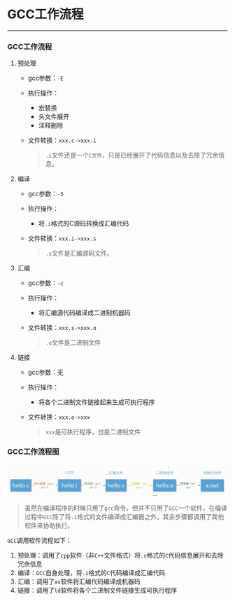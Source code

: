 # GCC工作流程

---

### GCC工作流程

1. 预处理

   - gcc参数：`-E`

   - 执行操作：

     - 宏替换
     - 头文件展开
     - 注释删除

   - 文件转换：`xxx.c->xxx.i`

     >  `.i`文件还是一个`C文件`，只是已经展开了代码信息以及去除了冗余信息。

2. 编译

   - gcc参数：`-S`

   - 执行操作：

     - 将`.i`格式的C源码转换成汇编代码

   - 文件转换：`xxx.i->xxx.s`

     > `.s`文件是汇编源码文件。

3. 汇编

   - gcc参数：`-c`

   - 执行操作：

     - 将汇编源代码编译成二进制机器码

   - 文件转换：`xxx.s->xxx.o`

     > `.o`文件是二进制文件

4. 链接

   - gcc参数：无

   - 执行操作：

     - 将各个二进制文件链接起来生成可执行程序

   - 文件转换：`xxx.o->xxx`

     > `xxx`是可执行程序，也是二进制文件

### GCC工作流程图

![](./images/3.jpg)

> 虽然在编译程序的时候只用了`gcc`命令，但并不只用了`GCC`一个软件，在编译过程中`GCC`除了将`.i`格式的文件编译成汇编器之外，其余步骤都调用了其他软件来协助执行。

`GCC`调用软件流程如下：

1. 预处理：调用了`cpp`软件（非`C++`文件格式）将`.c`格式的`C`代码信息展开和去除冗余信息
2. 编译：`GCC`自身处理，将`.i`格式的`C`代码编译成汇编代码
3. 汇编：调用了`as`软件将汇编代码编译成机器码
4. 链接：调用了`ld`软件将各个二进制文件链接生成可执行程序

